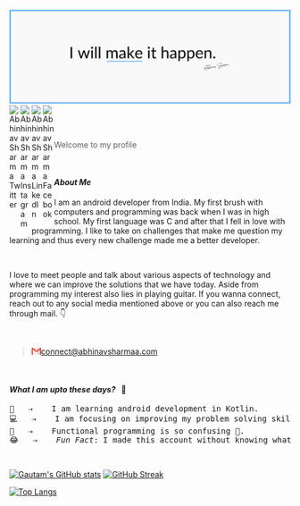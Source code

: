 <br>

<img src="/abhinav-header.png">
 
 <br>
 
 
<a href="https://twitter.com/s_abhinav23">
<img align="left" alt="Abhinav Sharma Twitter" width="20px" src="https://raw.githubusercontent.com/peterthehan/peterthehan/master/assets/twitter.svg" title="Twitter" />
   
<a href="https://instagram.com/s_abhinav23">
<img align="left" src="https://raw.githubusercontent.com/rahuldkjain/github-profile-readme-generator/master/src/images/icons/Social/instagram.svg" alt="Abhinav Sharma Instagram" width="20" title="Instagram"/>

        
<a href="https://www.linkedin.com/in/s-abhinav23">
<img align="left" alt="Abhinav Sharma LinkedIn" width="20px" src="https://raw.githubusercontent.com/peterthehan/peterthehan/master/assets/linkedin.svg" title="LinkedIn" />
 
 <a href="https://www.facebook.com/abhinav.sharma.9480111">
<img align="left" alt="Abhinav Sharma Facebook" width="20px" src="https://raw.githubusercontent.com/rahuldkjain/github-profile-readme-generator/master/src/images/icons/Social/facebook.svg" title="Facebook" />
 
</a>
 
<br><br>
 
> Welcome to my profile

<br>
 
#### <i>About Me</i>
 
 <p>I am an android developer from India. My first brush with computers and programming was back when I was in high school. My first language was C and after that I fell in love with programming. I like to take on challenges that make me question my learning and thus every new challenge made me a better developer.</p>
 
 <br>
 
 <p>I love to meet people and talk about various aspects of technology and where we can improve the solutions that we have today. Aside from programming my interest also lies in playing guitar. If you wanna connect, reach out to any social media mentioned above or you can also reach me through mail. 👇</p>
 
 <br>
 
 >  <img align="left" width="17px" src="gmail-icon.png">connect@abhinavsharmaa.com
 
 <br>
 
  <h4><i>What I am upto these days?  &nbsp; </i>😬</h4>
<pre>
🌱 &nbsp; ⇢  &nbsp; I am learning android development in Kotlin.
💻 &nbsp; ⇢  &nbsp; I am focusing on improving my problem solving skills.
🤯 &nbsp; ⇢  &nbsp; Functional programming is so confusing 🧠.
😂 &nbsp; ⇢  &nbsp; <i>Fun Fact</i>: I made this account without knowing what github really is.
</pre>

 <br>

[![Gautam's GitHub stats](https://github-readme-stats.vercel.app/api?username=s-abhinav23&show_icons=true&theme=onedark&count_private=true&hide_border=true)](https://github.com/anuraghazra/github-readme-stats)
[![GitHub Streak](http://github-readme-streak-stats.herokuapp.com?user=s-abhinav23&theme=onedark&hide_border=true)](https://git.io/streak-stats)

 [![Top Langs](https://github-readme-stats.vercel.app/api/top-langs/?username=s-abhinav23&layout=compact&theme=onedark&width=600px&hide_border=true)](https://github.com/anuraghazra/github-readme-stats)
  

 

